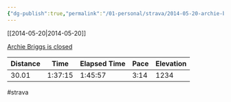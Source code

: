 ```yaml
---
{"dg-publish":true,"permalink":"/01-personal/strava/2014-05-20-archie-briggs-is-closed/"}
---
```



[[2014-05-20\|2014-05-20]]

[Archie Briggs is closed](https://www.strava.com/activities/143658811)

| Distance | Time    | Elapsed Time | Pace | Elevation |
| -------- | ------- | ------------ | ---- | --------- |
| 30.01    | 1:37:15 | 1:45:57      | 3:14 | 1234      |




#strava
